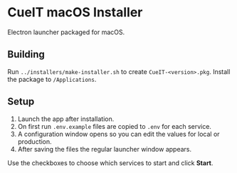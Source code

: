 # CueIT macOS Installer

Electron launcher packaged for macOS.

## Building

Run `../installers/make-installer.sh` to create `CueIT-<version>.pkg`. Install the package to `/Applications`.

## Setup

1. Launch the app after installation.
2. On first run `.env.example` files are copied to `.env` for each service.
3. A configuration window opens so you can edit the values for local or production.
4. After saving the files the regular launcher window appears.

Use the checkboxes to choose which services to start and click **Start**.
